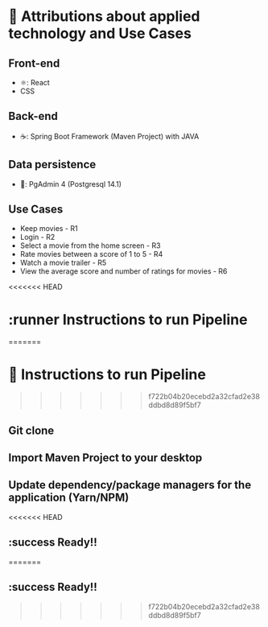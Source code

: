# 🥇 Attributions about applied technology and Use Cases
## <b>Front-end</b>
<ul>
  <li> ⚛️: React</li>
  <li>CSS</li>
</ul>

## <b>Back-end</b>
<ul>
  <li> ☕: Spring Boot Framework (Maven Project) with JAVA</li>
</ul>

## Data persistence
<ul>
  <li> 🐘: PgAdmin 4 (Postgresql 14.1)</li>
</ul>

## Use Cases
<ul>
  <li>Keep movies - R1</li>
  <li>Login - R2</li>
  <li>Select a movie from the home screen - R3</li>
  <li>Rate movies between a score of 1 to 5 - R4</li>
  <li>Watch a movie trailer - R5</li>
  <li>View the average score and number of ratings for movies - R6</li>
</ul>

<<<<<<< HEAD
# :runner Instructions to run Pipeline
=======
# 🏃 Instructions to run Pipeline
>>>>>>> f722b04b20ecebd2a32cfad2e38ddbd8d89f5bf7

## Git clone

## Import Maven Project to your desktop

## Update dependency/package managers for the application (Yarn/NPM)

<<<<<<< HEAD
## :success Ready!!
=======
## :success Ready!!
>>>>>>> f722b04b20ecebd2a32cfad2e38ddbd8d89f5bf7
